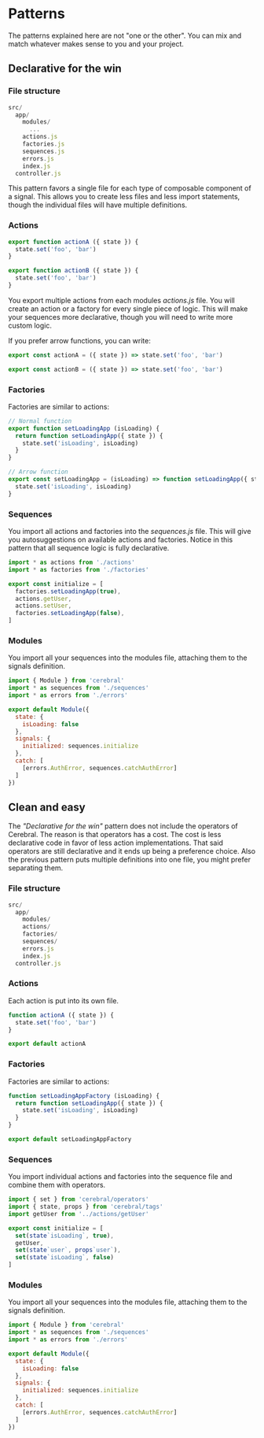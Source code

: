 # Patterns

The patterns explained here are not "one or the other". You can mix and match whatever makes sense to you and your project.

## Declarative for the win

### File structure
```js
src/
  app/
    modules/
      ...
    actions.js
    factories.js
    sequences.js
    errors.js
    index.js
  controller.js
```

This pattern favors a single file for each type of composable component of a signal. This allows you to create less files and less import statements, though the individual files will have multiple definitions.

### Actions
```js
export function actionA ({ state }) {
  state.set('foo', 'bar')
}

export function actionB ({ state }) {
  state.set('foo', 'bar')
}
```

You export multiple actions from each modules *actions.js* file. You will create an action or a factory for every single piece of logic. This will make your sequences more declarative, though you will need to write more custom logic.

If you prefer arrow functions, you can write:

```js
export const actionA = ({ state }) => state.set('foo', 'bar')

export const actionB = ({ state }) => state.set('foo', 'bar')
```

### Factories

Factories are similar to actions:

```js
// Normal function
export function setLoadingApp (isLoading) {
  return function setLoadingApp({ state }) {
    state.set('isLoading', isLoading)
  }
}

// Arrow function
export const setLoadingApp = (isLoading) => function setLoadingApp({ state }) {
  state.set('isLoading', isLoading)
}
```

### Sequences

You import all actions and factories into the *sequences.js* file. This will give you autosuggestions on available actions and factories. Notice in this pattern that all sequence logic is fully declarative.

```js
import * as actions from './actions'
import * as factories from './factories'

export const initialize = [
  factories.setLoadingApp(true),
  actions.getUser,
  actions.setUser,
  factories.setLoadingApp(false),
]
```

### Modules

You import all your sequences into the modules file, attaching them to the signals definition.

```js
import { Module } from 'cerebral'
import * as sequences from './sequences'
import * as errors from './errors'

export default Module({
  state: {
    isLoading: false
  },
  signals: {
    initialized: sequences.initialize
  },
  catch: [
    [errors.AuthError, sequences.catchAuthError]
  ]
})
```

## Clean and easy

The *"Declarative for the win"* pattern does not include the operators of Cerebral. The reason is that operators has a cost. The cost is less declarative code in favor of less action implementations. That said operators are still declarative and it ends up being a preference choice. Also the previous pattern puts multiple definitions into one file, you might prefer separating them.

### File structure
```js
src/
  app/
    modules/
    actions/
    factories/
    sequences/
    errors.js
    index.js
  controller.js
```

### Actions
Each action is put into its own file.

```js
function actionA ({ state }) {
  state.set('foo', 'bar')
}

export default actionA
```

### Factories

Factories are similar to actions:

```js
function setLoadingAppFactory (isLoading) {
  return function setLoadingApp({ state }) {
    state.set('isLoading', isLoading)
  }
}

export default setLoadingAppFactory
```

### Sequences

You import individual actions and factories into the sequence file and combine them with operators.

```js
import { set } from 'cerebral/operators'
import { state, props } from 'cerebral/tags'
import getUser from '../actions/getUser'

export const initialize = [
  set(state`isLoading`, true),
  getUser,
  set(state`user`, props`user`),
  set(state`isLoading`, false)
]
```

### Modules

You import all your sequences into the modules file, attaching them to the signals definition.

```js
import { Module } from 'cerebral'
import * as sequences from './sequences'
import * as errors from './errors'

export default Module({
  state: {
    isLoading: false
  },
  signals: {
    initialized: sequences.initialize
  },
  catch: [
    [errors.AuthError, sequences.catchAuthError]
  ]
})
```
